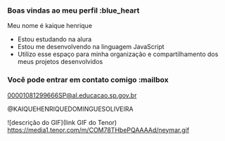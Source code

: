 ### Boas vindas ao meu perfil :blue_heart

Meu nome é kaique henrique

- Estou estudando na alura
- Estou me desenvolvendo na linguagem JavaScript
- Utilizo esse espaço para minha organização e compartilhamento dos meus projetos desenvolvidos

### Você pode entrar em contato comigo :mailbox

00001081299666SP@al.educacao.sp.gov.br

@KAIQUEHENRIQUEDOMINGUESOLIVEIRA

![descrição do GIF](link GIF do Tenor)
https://media1.tenor.com/m/COM78THbePQAAAAd/neymar.gif
